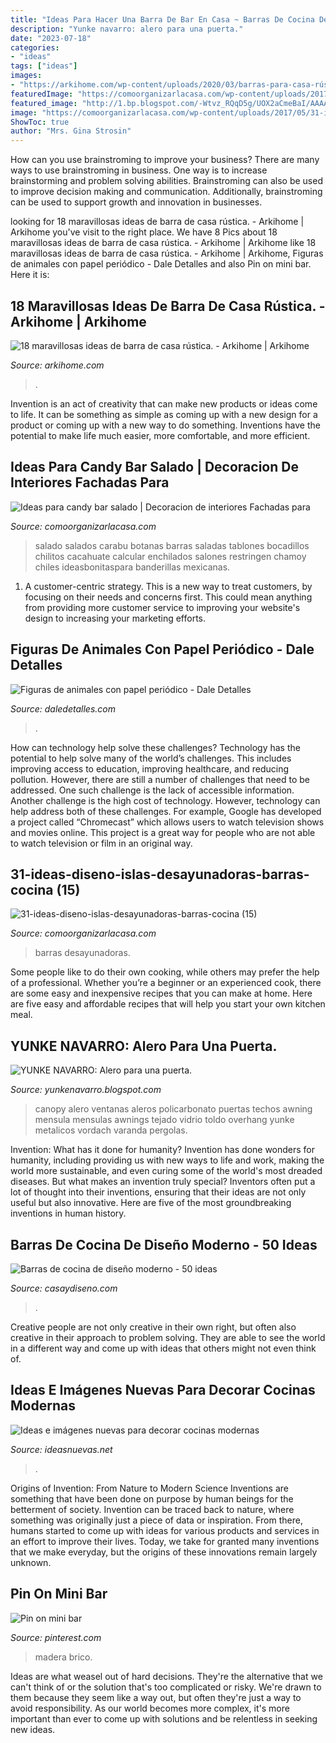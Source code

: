 ```yaml
---
title: "Ideas Para Hacer Una Barra De Bar En Casa ~ Barras De Cocina De Diseño Moderno"
description: "Yunke navarro: alero para una puerta."
date: "2023-07-18"
categories:
- "ideas"
tags: ["ideas"]
images:
- "https://arkihome.com/wp-content/uploads/2020/03/barras-para-casa-rústicas-03.jpg"
featuredImage: "https://comoorganizarlacasa.com/wp-content/uploads/2017/05/31-ideas-diseno-islas-desayunadoras-barras-cocina-15.jpg"
featured_image: "http://1.bp.blogspot.com/-Wtvz_RQqD5g/UOX2aCmeBaI/AAAAAAAAAnk/DkqPoUaXyb0/s1600/IMG_0247.JPG"
image: "https://comoorganizarlacasa.com/wp-content/uploads/2017/05/31-ideas-diseno-islas-desayunadoras-barras-cocina-15.jpg"
ShowToc: true
author: "Mrs. Gina Strosin"
---
```



How can you use brainstroming to improve your business?
There are many ways to use brainstroming in business. One way is to increase brainstorming and problem solving abilities. Brainstroming can also be used to improve decision making and communication. Additionally, brainstroming can be used to support growth and innovation in businesses.

	

		
looking for 18 maravillosas ideas de barra de casa rústica. - Arkihome | Arkihome you've visit to the right place. We have 8 Pics about 18 maravillosas ideas de barra de casa rústica. - Arkihome | Arkihome like 18 maravillosas ideas de barra de casa rústica. - Arkihome | Arkihome, Figuras de animales con papel periódico - Dale Detalles and also Pin on mini bar. Here it is:
		
    
## 18 Maravillosas Ideas De Barra De Casa Rústica. - Arkihome | Arkihome

<img loading=lazy src="https://arkihome.com/wp-content/uploads/2020/03/barras-para-casa-rústicas-03.jpg" onerror="this.onerror=null;this.src='https://tse4.mm.bing.net/th?id=OIP.i5i7hlLeP48yWa3Thotn0wHaFc&amp;pid=15.1';" alt="18 maravillosas ideas de barra de casa rústica. - Arkihome | Arkihome">

_Source: arkihome.com_

>. 

	

Invention is an act of creativity that can make new products or ideas come to life. It can be something as simple as coming up with a new design for a product or coming up with a new way to do something. Inventions have the potential to make life much easier, more comfortable, and more efficient.

    
## Ideas Para Candy Bar Salado | Decoracion De Interiores Fachadas Para

<img loading=lazy src="http://comoorganizarlacasa.com/wp-content/uploads/2016/04/Ideas-para-candy-bar-salado-13.jpg" onerror="this.onerror=null;this.src='https://tse3.mm.bing.net/th?id=OIP.CJgYy7zYvYIPdSXY7bfU-QHaFj&amp;pid=15.1';" alt="Ideas para candy bar salado | Decoracion de interiores Fachadas para">

_Source: comoorganizarlacasa.com_

>salado salados carabu botanas barras saladas tablones bocadillos chilitos cacahuate calcular enchilados salones restringen chamoy chiles ideasbonitaspara banderillas mexicanas. 

	

1. A customer-centric strategy. This is a new way to treat customers, by focusing on their needs and concerns first. This could mean anything from providing more customer service to improving your website's design to increasing your marketing efforts.

    
## Figuras De Animales Con Papel Periódico - Dale Detalles

<img loading=lazy src="https://www.daledetalles.com/wp-content/uploads/2021/05/figuras-con-papel-periodico-8-696x953.jpg" onerror="this.onerror=null;this.src='https://tse3.mm.bing.net/th?id=OIP.fFmYsTAoPitg29RxjDC4HgHaKJ&amp;pid=15.1';" alt="Figuras de animales con papel periódico - Dale Detalles">

_Source: daledetalles.com_

>. 

	

How can technology help solve these challenges?
Technology has the potential to help solve many of the world’s challenges. This includes improving access to education, improving healthcare, and reducing pollution. However, there are still a number of challenges that need to be addressed. One such challenge is the lack of accessible information. Another challenge is the high cost of technology. However, technology can help address both of these challenges. For example, Google has developed a project called “Chromecast” which allows users to watch television shows and movies online. This project is a great way for people who are not able to watch television or film in an original way.

    
## 31-ideas-diseno-islas-desayunadoras-barras-cocina (15)

<img loading=lazy src="https://comoorganizarlacasa.com/wp-content/uploads/2017/05/31-ideas-diseno-islas-desayunadoras-barras-cocina-15.jpg" onerror="this.onerror=null;this.src='https://tse1.mm.bing.net/th?id=OIP.6KPP5vYyfia5dAvmy3hMsQHaLG&amp;pid=15.1';" alt="31-ideas-diseno-islas-desayunadoras-barras-cocina (15)">

_Source: comoorganizarlacasa.com_

>barras desayunadoras. 

	

Some people like to do their own cooking, while others may prefer the help of a professional. Whether you’re a beginner or an experienced cook, there are some easy and inexpensive recipes that you can make at home. Here are five easy and affordable recipes that will help you start your own kitchen meal.

    
## YUNKE NAVARRO: Alero Para Una Puerta.

<img loading=lazy src="http://1.bp.blogspot.com/-Wtvz_RQqD5g/UOX2aCmeBaI/AAAAAAAAAnk/DkqPoUaXyb0/s1600/IMG_0247.JPG" onerror="this.onerror=null;this.src='https://tse4.mm.bing.net/th?id=OIP.dx-l-eKwfb4gKngMxQXXmAHaFj&amp;pid=15.1';" alt="YUNKE NAVARRO: Alero para una puerta.">

_Source: yunkenavarro.blogspot.com_

>canopy alero ventanas aleros policarbonato puertas techos awning mensula mensulas awnings tejado vidrio toldo overhang yunke metalicos vordach varanda pergolas. 

	

Invention: What has it done for humanity?
Invention has done wonders for humanity, including providing us with new ways to life and work, making the world more sustainable, and even curing some of the world's most dreaded diseases. But what makes an invention truly special? Inventors often put a lot of thought into their inventions, ensuring that their ideas are not only useful but also innovative. Here are five of the most groundbreaking inventions in human history.

    
## Barras De Cocina De Diseño Moderno - 50 Ideas

<img loading=lazy src="https://casaydiseno.com/wp-content/uploads/2015/07/barra-cocina-mosaico-negro.jpg" onerror="this.onerror=null;this.src='https://tse3.mm.bing.net/th?id=OIP.RRYuCeU9QHGrtXlz2q8BmAHaJ3&amp;pid=15.1';" alt="Barras de cocina de diseño moderno - 50 ideas">

_Source: casaydiseno.com_

>. 

	

Creative people are not only creative in their own right, but often also creative in their approach to problem solving. They are able to see the world in a different way and come up with ideas that others might not even think of.

    
## Ideas E Imágenes Nuevas Para Decorar Cocinas Modernas

<img loading=lazy src="https://ideasnuevas.net/wp-content/uploads/2017/08/c3fac3824518785730da944e54a75b24.jpg" onerror="this.onerror=null;this.src='https://tse2.mm.bing.net/th?id=OIP.w_rDgkUYeFcw2pROVKdbJAHaHa&amp;pid=15.1';" alt="Ideas e imágenes nuevas para decorar cocinas modernas">

_Source: ideasnuevas.net_

>. 

	

Origins of Invention: From Nature to Modern Science
Inventions are something that have been done on purpose by human beings for the betterment of society. Invention can be traced back to nature, where something was originally just a piece of data or inspiration. From there, humans started to come up with ideas for various products and services in an effort to improve their lives. Today, we take for granted many inventions that we make everyday, but the origins of these innovations remain largely unknown.

    
## Pin On Mini Bar

<img loading=lazy src="https://i.pinimg.com/736x/83/34/db/8334db4e7ffb8f23f50fff4d2a001973.jpg" onerror="this.onerror=null;this.src='https://tse1.mm.bing.net/th?id=OIP.bclSwFWLRgmYnV_x2062ZwHaLH&amp;pid=15.1';" alt="Pin on mini bar">

_Source: pinterest.com_

>madera brico. 

	

Ideas are what weasel out of hard decisions. They're the alternative that we can't think of or the solution that's too complicated or risky. We're drawn to them because they seem like a way out, but often they're just a way to avoid responsibility. As our world becomes more complex, it's more important than ever to come up with solutions and be relentless in seeking new ideas.

